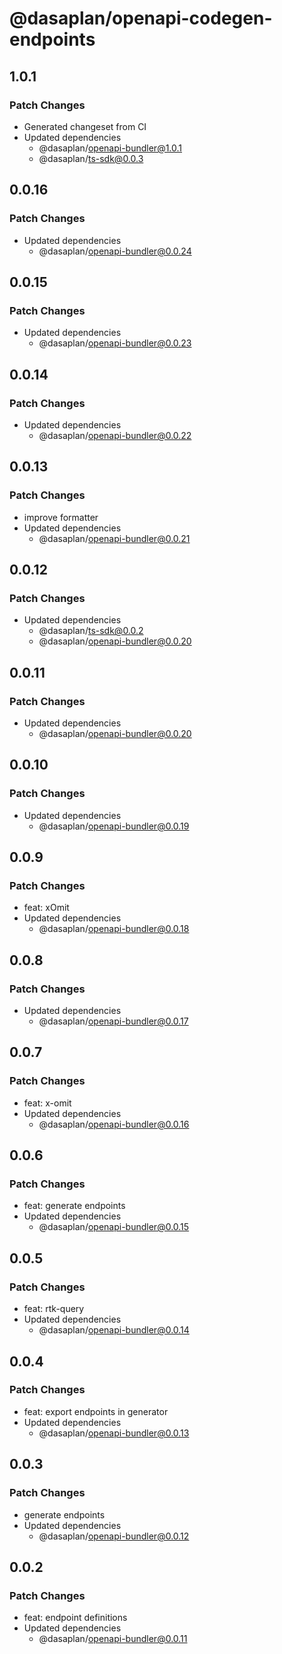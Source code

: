 # @dasaplan/openapi-codegen-endpoints

## 1.0.1

### Patch Changes

- Generated changeset from CI
- Updated dependencies
  - @dasaplan/openapi-bundler@1.0.1
  - @dasaplan/ts-sdk@0.0.3

## 0.0.16

### Patch Changes

- Updated dependencies
  - @dasaplan/openapi-bundler@0.0.24

## 0.0.15

### Patch Changes

- Updated dependencies
  - @dasaplan/openapi-bundler@0.0.23

## 0.0.14

### Patch Changes

- Updated dependencies
  - @dasaplan/openapi-bundler@0.0.22

## 0.0.13

### Patch Changes

- improve formatter
- Updated dependencies
  - @dasaplan/openapi-bundler@0.0.21

## 0.0.12

### Patch Changes

- Updated dependencies
  - @dasaplan/ts-sdk@0.0.2
  - @dasaplan/openapi-bundler@0.0.20

## 0.0.11

### Patch Changes

- Updated dependencies
  - @dasaplan/openapi-bundler@0.0.20

## 0.0.10

### Patch Changes

- Updated dependencies
  - @dasaplan/openapi-bundler@0.0.19

## 0.0.9

### Patch Changes

- feat: xOmit
- Updated dependencies
  - @dasaplan/openapi-bundler@0.0.18

## 0.0.8

### Patch Changes

- Updated dependencies
  - @dasaplan/openapi-bundler@0.0.17

## 0.0.7

### Patch Changes

- feat: x-omit
- Updated dependencies
  - @dasaplan/openapi-bundler@0.0.16

## 0.0.6

### Patch Changes

- feat: generate endpoints
- Updated dependencies
  - @dasaplan/openapi-bundler@0.0.15

## 0.0.5

### Patch Changes

- feat: rtk-query
- Updated dependencies
  - @dasaplan/openapi-bundler@0.0.14

## 0.0.4

### Patch Changes

- feat: export endpoints in generator
- Updated dependencies
  - @dasaplan/openapi-bundler@0.0.13

## 0.0.3

### Patch Changes

- generate endpoints
- Updated dependencies
  - @dasaplan/openapi-bundler@0.0.12

## 0.0.2

### Patch Changes

- feat: endpoint definitions
- Updated dependencies
  - @dasaplan/openapi-bundler@0.0.11
